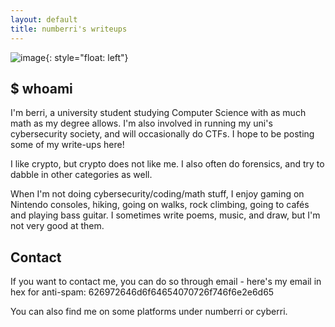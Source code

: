 ```yaml
---
layout: default
title: numberri's writeups
---
```


![image]({{site.url}}/assets/images/188948_xVbc4tva.png){: style="float: left"}

## $ whoami
I'm berri, a university student studying Computer Science with as much math as my degree allows. I'm also involved in running my uni's cybersecurity society, and will occasionally do CTFs.
I hope to be posting some of my write-ups here!

I like crypto, but crypto does not like me. I also often do forensics, and try to dabble in other categories as well.

When I'm not doing cybersecurity/coding/math stuff, I enjoy gaming on Nintendo consoles, hiking, going on walks, rock climbing, going to cafés and playing bass guitar. I sometimes write poems, music, and draw, but I'm not very good at them.
## Contact
If you want to contact me, you can do so through email - here's my email in hex for anti-spam: 626972646d6f64654070726f746f6e2e6d65

You can also find me on some platforms under numberri or cyberri.
